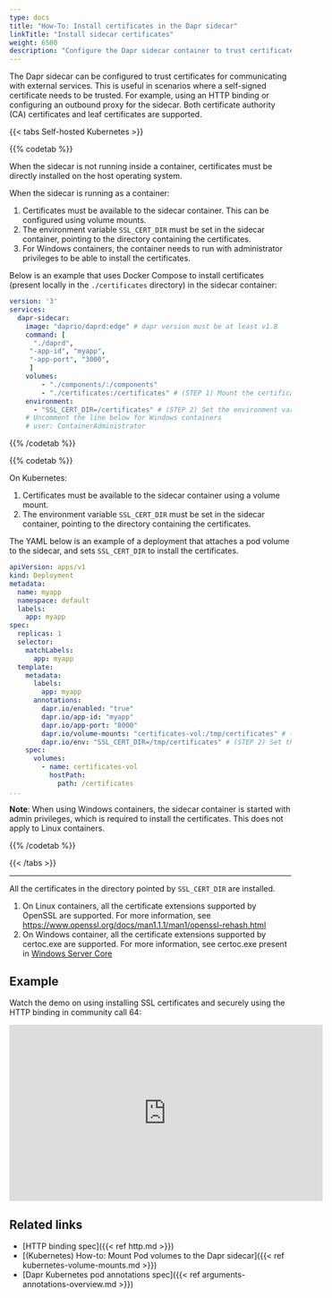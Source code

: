 ```yaml
---
type: docs
title: "How-To: Install certificates in the Dapr sidecar"
linkTitle: "Install sidecar certificates"
weight: 6500
description: "Configure the Dapr sidecar container to trust certificates"
---
```


The Dapr sidecar can be configured to trust certificates for communicating with external services. This is useful in scenarios where a self-signed certificate needs to be trusted. For example, using an HTTP binding or configuring an outbound proxy for the sidecar. Both certificate authority (CA) certificates and leaf certificates are supported.

{{< tabs Self-hosted Kubernetes >}}

{{% codetab %}}

When the sidecar is not running inside a container, certificates must be directly installed on the host operating system. 

When the sidecar is running as a container:
1. Certificates must be available to the sidecar container. This can be configured using volume mounts.
1. The environment variable `SSL_CERT_DIR` must be set in the sidecar container, pointing to the directory containing the certificates.
1. For Windows containers, the container needs to run with administrator privileges to be able to install the certificates.

Below is an example that uses Docker Compose to install certificates (present locally in the `./certificates` directory) in the sidecar container:
```yaml
version: '3'
services:
  dapr-sidecar:
    image: "daprio/daprd:edge" # dapr version must be at least v1.8
    command: [
      "./daprd",
     "-app-id", "myapp",
     "-app-port", "3000",
     ]
    volumes:
        - "./components/:/components"
        - "./certificates:/certificates" # (STEP 1) Mount the certificates folder to the sidecar container
    environment:
      - "SSL_CERT_DIR=/certificates" # (STEP 2) Set the environment variable to the path of the certificates folder
    # Uncomment the line below for Windows containers
    # user: ContainerAdministrator
```

{{% /codetab %}}


{{% codetab %}}

On Kubernetes:
1. Certificates must be available to the sidecar container using a volume mount.
1. The environment variable `SSL_CERT_DIR` must be set in the sidecar container, pointing to the directory containing the certificates.

The YAML below is an example of a deployment that attaches a pod volume to the sidecar, and sets `SSL_CERT_DIR` to install the certificates.
```yaml
apiVersion: apps/v1
kind: Deployment
metadata:
  name: myapp
  namespace: default
  labels:
    app: myapp
spec:
  replicas: 1
  selector:
    matchLabels:
      app: myapp
  template:
    metadata:
      labels:
        app: myapp
      annotations:
        dapr.io/enabled: "true"
        dapr.io/app-id: "myapp"
        dapr.io/app-port: "8000"
        dapr.io/volume-mounts: "certificates-vol:/tmp/certificates" # (STEP 1) Mount the certificates folder to the sidecar container
        dapr.io/env: "SSL_CERT_DIR=/tmp/certificates" # (STEP 2) Set the environment variable to the path of the certificates folder
    spec:
      volumes:
        - name: certificates-vol
          hostPath:
            path: /certificates
...
```

**Note**: When using Windows containers, the sidecar container is started with admin privileges, which is required to install the certificates. This does not apply to Linux containers.

{{% /codetab %}}

{{< /tabs >}}

<hr/>

All the certificates in the directory pointed by `SSL_CERT_DIR` are installed.

1. On Linux containers, all the certificate extensions supported by OpenSSL are supported. For more information, see https://www.openssl.org/docs/man1.1.1/man1/openssl-rehash.html
1. On Windows container, all the certificate extensions supported by certoc.exe are supported. For more information, see certoc.exe present in [Windows Server Core](https://hub.docker.com/_/microsoft-windows-servercore)

## Example

Watch the demo on using installing SSL certificates and securely using the HTTP binding in community call 64:

<div class="embed-responsive embed-responsive-16by9">
<iframe width="560" height="315" src="https://www.youtube-nocookie.com/embed/M0VM7GlphAU?start=800" title="YouTube video player" frameborder="0" allow="accelerometer; autoplay; clipboard-write; encrypted-media; gyroscope; picture-in-picture" allowfullscreen></iframe>
</div>


## Related links
- [HTTP binding spec]({{< ref http.md >}})
- [(Kubernetes) How-to: Mount Pod volumes to the Dapr sidecar]({{< ref kubernetes-volume-mounts.md >}})
- [Dapr Kubernetes pod annotations spec]({{< ref arguments-annotations-overview.md >}})

